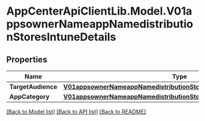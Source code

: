 # AppCenterApiClientLib.Model.V01appsownerNameappNamedistributionStoresIntuneDetails
## Properties

Name | Type | Description | Notes
------------ | ------------- | ------------- | -------------
**TargetAudience** | [**V01appsownerNameappNamedistributionStoresIntuneDetailsTargetAudience**](V01appsownerNameappNamedistributionStoresIntuneDetailsTargetAudience.md) |  | [optional] 
**AppCategory** | [**V01appsownerNameappNamedistributionStoresIntuneDetailsAppCategory**](V01appsownerNameappNamedistributionStoresIntuneDetailsAppCategory.md) |  | [optional] 

[[Back to Model list]](../README.md#documentation-for-models) [[Back to API list]](../README.md#documentation-for-api-endpoints) [[Back to README]](../README.md)

